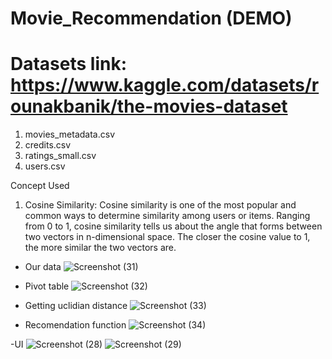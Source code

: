 # Movie_Recommendation (DEMO)

# Datasets link: https://www.kaggle.com/datasets/rounakbanik/the-movies-dataset
1. movies_metadata.csv
2. credits.csv
3. ratings_small.csv
4. users.csv

Concept Used
1. Cosine Similarity: Cosine similarity is one of the most popular and common ways to determine similarity among users or items. Ranging from 0 to 1, cosine similarity tells us about the angle that forms between two vectors in n-dimensional space. The closer the cosine value to 1, the more similar the two vectors are.

- Our data
 ![Screenshot (31)](https://github.com/Harshpatelabcd/Movie_Recommendation/assets/73551662/acdbe40b-7256-4884-9fac-53164f3b21c0)

- Pivot table
 ![Screenshot (32)](https://github.com/Harshpatelabcd/Movie_Recommendation/assets/73551662/beeaa89a-b70d-4dae-87a1-0777687d6c08)

- Getting uclidian distance
 ![Screenshot (33)](https://github.com/Harshpatelabcd/Movie_Recommendation/assets/73551662/74bc1120-72dc-4cb0-8e65-82b298c070cf)

- Recomendation function
 ![Screenshot (34)](https://github.com/Harshpatelabcd/Movie_Recommendation/assets/73551662/b2f7cacc-fabd-4efd-b8a5-f323476b2e58)

-UI
![Screenshot (28)](https://github.com/Harshpatelabcd/Movie_Recommendation/assets/73551662/74d4b496-a42f-4470-b684-638fd8fd2417)
![Screenshot (29)](https://github.com/Harshpatelabcd/Movie_Recommendation/assets/73551662/f722c244-6b3c-45e2-b674-bd78e23e478a)

